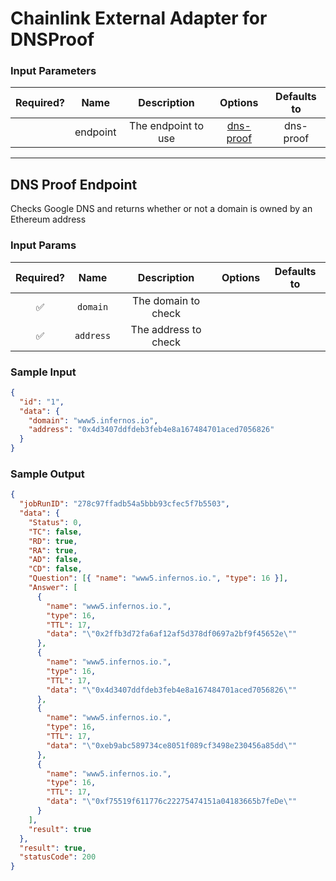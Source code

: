 # Chainlink External Adapter for DNSProof

### Input Parameters

| Required? |   Name   |     Description     |             Options              | Defaults to |
| :-------: | :------: | :-----------------: | :------------------------------: | :---------: |
|           | endpoint | The endpoint to use | [dns-proof](#DNS-Proof-Endpoint) |  dns-proof  |

---

## DNS Proof Endpoint

Checks Google DNS and returns whether or not a domain is owned by an Ethereum address

### Input Params

| Required? |   Name    |     Description      | Options | Defaults to |
| :-------: | :-------: | :------------------: | :-----: | :---------: |
|    ✅     | `domain`  | The domain to check  |         |             |
|    ✅     | `address` | The address to check |         |             |

### Sample Input

```json
{
  "id": "1",
  "data": {
    "domain": "www5.infernos.io",
    "address": "0x4d3407ddfdeb3feb4e8a167484701aced7056826"
  }
}
```

### Sample Output

```json
{
  "jobRunID": "278c97ffadb54a5bbb93cfec5f7b5503",
  "data": {
    "Status": 0,
    "TC": false,
    "RD": true,
    "RA": true,
    "AD": false,
    "CD": false,
    "Question": [{ "name": "www5.infernos.io.", "type": 16 }],
    "Answer": [
      {
        "name": "www5.infernos.io.",
        "type": 16,
        "TTL": 17,
        "data": "\"0x2ffb3d72fa6af12af5d378df0697a2bf9f45652e\""
      },
      {
        "name": "www5.infernos.io.",
        "type": 16,
        "TTL": 17,
        "data": "\"0x4d3407ddfdeb3feb4e8a167484701aced7056826\""
      },
      {
        "name": "www5.infernos.io.",
        "type": 16,
        "TTL": 17,
        "data": "\"0xeb9abc589734ce8051f089cf3498e230456a85dd\""
      },
      {
        "name": "www5.infernos.io.",
        "type": 16,
        "TTL": 17,
        "data": "\"0xf75519f611776c22275474151a04183665b7feDe\""
      }
    ],
    "result": true
  },
  "result": true,
  "statusCode": 200
}
```

